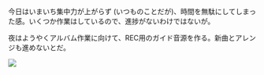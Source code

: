 今日はいまいち集中力が上がらず (いつものことだが)、時間を無駄にしてしまった感。いくつか作業はしているので、進捗がないわけではないが。

夜はようやくアルバム作業に向けて、REC用のガイド音源を作る。新曲とアレンジも進めないとだ。

![](https://photos.old.apkas.net/medium/202501/20250127-214951.webp)
